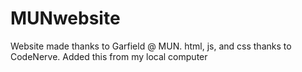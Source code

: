 # MUNwebsite
Website made thanks to Garfield @ MUN. html, js, and css thanks to CodeNerve.
Added this from my local computer
